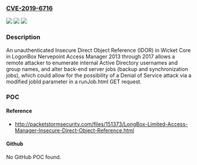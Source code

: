### [CVE-2019-6716](https://cve.mitre.org/cgi-bin/cvename.cgi?name=CVE-2019-6716)
![](https://img.shields.io/static/v1?label=Product&message=n%2Fa&color=blue)
![](https://img.shields.io/static/v1?label=Version&message=n%2Fa&color=blue)
![](https://img.shields.io/static/v1?label=Vulnerability&message=n%2Fa&color=brighgreen)

### Description

An unauthenticated Insecure Direct Object Reference (IDOR) in Wicket Core in LogonBox Nervepoint Access Manager 2013 through 2017 allows a remote attacker to enumerate internal Active Directory usernames and group names, and alter back-end server jobs (backup and synchronization jobs), which could allow for the possibility of a Denial of Service attack via a modified jobId parameter in a runJob.html GET request.

### POC

#### Reference
- http://packetstormsecurity.com/files/151373/LongBox-Limited-Access-Manager-Insecure-Direct-Object-Reference.html

#### Github
No GitHub POC found.

